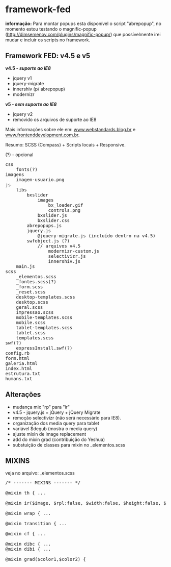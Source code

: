 framework-fed
=============


**informação:** Para montar popups esta disponível o script "abrepopup", no momento estou testando o magnific-popup (http://dimsemenov.com/plugins/magnific-popup/) que possívelmente irei mudar e incluir os scripts no framework.


Framework FED: v4.5 e v5
--------------

**v4.5 - *suporte ao IE8***

- jquery v1
- jquery-migrate
- innershiv (p/ abrepopup)
- modernizr

**v5 - *sem suporte ao IE8***

- jquery v2
- removido os arquivos de suporte ao IE8


Mais informações sobre ele em: www.webstandards.blog.br e www.frontenddevelopment.com.br.

Resumo: SCSS (Compass) + Scripts locais + Responsive.


(?) - opcional

<pre>
css
	fonts(?)
imagens
	imagem-usuario.png
js
	libs
		bxslider
			images
				bx_loader.gif
				controls.png
			bxslider.js
			bxslider.css
		abrepopups.js
		jquery.js
			@jquery-migrate.js (incluído dentro na v4.5)
		swfobject.js (?)
			// arquivos v4.5
				modernizr-custom.js
				selectivizr.js
				innershiv.js
	main.js
scss
	_elementos.scss
	_fontes.scss(?)
	_form.scss
	_reset.scss
	desktop-templates.scss
	desktop.scss
	geral.scss
	impressao.scss
	mobile-templates.scss
	mobile.scss
	tablet-templates.scss
	tablet.scss
	templates.scss
swf(?)
	expressInstall.swf(?)
config.rb
form.html
galeria.html
index.html
estrutura.txt
humans.txt
</pre>


Alterações
--------------

* mudança mix "rp" para "ir"
* v4.5 - jquery.js = jQuery + jQuery Migrate
* remoção selectivizr (não será necessário para IE8).
* organização dos media query para tablet
* variável $degub (mostra o media query)
* ajuste mixin de image replacement
* add do mixin grad (contribuição do Yeshua)
* substuição de classes para mixin no _elementos.scss


MIXINS
--------------
veja no arquivo: _elementos.scss

<pre>
/* ------- MIXINS ------- */

@mixin th { ...

@mixin ir($image, $rpl:false, $width:false, $height:false, $display:false) {

@mixin wrap { ...

@mixin transition { ...

@mixin cf { ...

@mixin dibc { ...
@mixin dibi { ...

@mixin grad($color1,$color2) {
</pre>